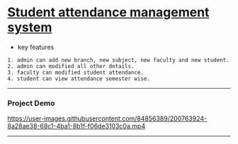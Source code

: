 # [Student attendance management system](https://github.com/Dharmesh-Poriya07/DotNetCoreMVCProject_CE019_CE110)

- key features
```
1. admin can add new branch, new subject, new faculty and new student.
2. admin can modified all other details.
3. faculty can modified student attendance.
4. student can view attendance semester wise.
```

---
### Project Demo

https://user-images.githubusercontent.com/84856389/200763924-8a28ae38-68c1-4ba1-8b1f-f06de3103c0a.mp4

---
